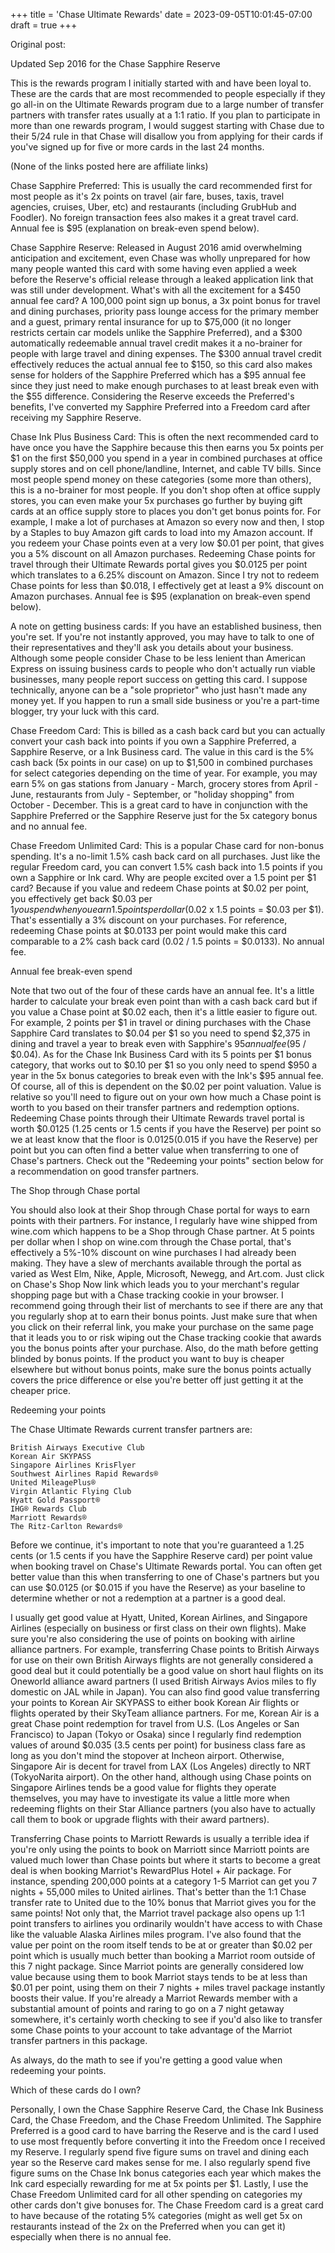 +++
title = 'Chase Ultimate Rewards'
date = 2023-09-05T10:01:45-07:00
draft = true
+++

Original post:

Updated Sep 2016 for the Chase Sapphire Reserve

This is the rewards program I initially started with and have been loyal to. These are the cards that are most recommended to people especially if they go all-in on the Ultimate Rewards program due to a large number of transfer partners with transfer rates usually at a 1:1 ratio. If you plan to participate in more than one rewards program, I would suggest starting with Chase due to their 5/24 rule in that Chase will disallow you from applying for their cards if you've signed up for five or more cards in the last 24 months.

(None of the links posted here are affiliate links)

Chase Sapphire Preferred: This is usually the card recommended first for most people as it's 2x points on travel (air fare, buses, taxis, travel agencies, cruises, Uber, etc) and restaurants (including GrubHub and Foodler). No foreign transaction fees also makes it a great travel card. Annual fee is $95 (explanation on break-even spend below).

Chase Sapphire Reserve: Released in August 2016 amid overwhelming anticipation and excitement, even Chase was wholly unprepared for how many people wanted this card with some having even applied a week before the Reserve's official release through a leaked application link that was still under development. What's with all the excitement for a $450 annual fee card? A 100,000 point sign up bonus, a 3x point bonus for travel and dining purchases, priority pass lounge access for the primary member and a guest, primary rental insurance for up to $75,000 (it no longer restricts certain car models unlike the Sapphire Preferred), and a $300 automatically redeemable annual travel credit makes it a no-brainer for people with large travel and dining expenses. The $300 annual travel credit effectively reduces the actual annual fee to $150, so this card also makes sense for holders of the Sapphire Preferred which has a $95 annual fee since they just need to make enough purchases to at least break even with the $55 difference. Considering the Reserve exceeds the Preferred's benefits, I've converted my Sapphire Preferred into a Freedom card after receiving my Sapphire Reserve.

Chase Ink Plus Business Card: This is often the next recommended card to have once you have the Sapphire because this then earns you 5x points per $1 on the first $50,000 you spend in a year in combined purchases at office supply stores and on cell phone/landline, Internet, and cable TV bills. Since most people spend money on these categories (some more than others), this is a no-brainer for most people. If you don't shop often at office supply stores, you can even make your 5x purchases go further by buying gift cards at an office supply store to places you don't get bonus points for. For example, I make a lot of purchases at Amazon so every now and then, I stop by a Staples to buy Amazon gift cards to load into my Amazon account. If you redeem your Chase points even at a very low $0.01 per point, that gives you a 5% discount on all Amazon purchases. Redeeming Chase points for travel through their Ultimate Rewards portal gives you $0.0125 per point which translates to a 6.25% discount on Amazon. Since I try not to redeem Chase points for less than $0.018, I effectively get at least a 9% discount on Amazon purchases. Annual fee is $95 (explanation on break-even spend below).

A note on getting business cards: If you have an established business, then you're set. If you're not instantly approved, you may have to talk to one of their representatives and they'll ask you details about your business. Although some people consider Chase to be less lenient than American Express on issuing business cards to people who don't actually run viable businesses, many people report success on getting this card. I suppose technically, anyone can be a "sole proprietor" who just hasn't made any money yet. If you happen to run a small side business or you're a part-time blogger, try your luck with this card.

Chase Freedom Card: This is billed as a cash back card but you can actually convert your cash back into points if you own a Sapphire Preferred, a Sapphire Reserve, or a Ink Business card. The value in this card is the 5% cash back (5x points in our case) on up to $1,500 in combined purchases for select categories depending on the time of year. For example, you may earn 5% on gas stations from January - March, grocery stores from April - June, restaurants from July - September, or "holiday shopping" from October - December. This is a great card to have in conjunction with the Sapphire Preferred or the Sapphire Reserve just for the 5x category bonus and no annual fee.

Chase Freedom Unlimited Card: This is a popular Chase card for non-bonus spending. It's a no-limit 1.5% cash back card on all purchases. Just like the regular Freedom card, you can convert 1.5% cash back into 1.5 points if you own a Sapphire or Ink card. Why are people excited over a 1.5 point per $1 card? Because if you value and redeem Chase points at $0.02 per point, you effectively get back $0.03 per $1 you spend when you earn 1.5 points per dollar ($0.02 x 1.5 points = $0.03 per $1). That's essentially a 3% discount on your purchases. For reference, redeeming Chase points at $0.0133 per point would make this card comparable to a 2% cash back card (0.02 / 1.5 points = $0.0133). No annual fee.

Annual fee break-even spend

Note that two out of the four of these cards have an annual fee. It's a little harder to calculate your break even point than with a cash back card but if you value a Chase point at $0.02 each, then it's a little easier to figure out. For example, 2 points per $1 in travel or dining purchases with the Chase Sapphire Card translates to $0.04 per $1 so you need to spend $2,375 in dining and travel a year to break even with Sapphire's $95 annual fee ($95 / $0.04). As for the Chase Ink Business Card with its 5 points per $1 bonus category, that works out to $0.10 per $1 so you only need to spend $950 a year in the 5x bonus categories to break even with the Ink's $95 annual fee. Of course, all of this is dependent on the $0.02 per point valuation. Value is relative so you'll need to figure out on your own how much a Chase point is worth to you based on their transfer partners and redemption options. Redeeming Chase points through their Ultimate Rewards travel portal is worth $0.0125 (1.25 cents or 1.5 cents if you have the Reserve) per point so we at least know that the floor is $0.0125 ($0.015 if you have the Reserve) per point but you can often find a better value when transferring to one of Chase's partners. Check out the "Redeeming your points" section below for a recommendation on good transfer partners.

The Shop through Chase portal

You should also look at their Shop through Chase portal for ways to earn points with their partners. For instance, I regularly have wine shipped from wine.com which happens to be a Shop through Chase partner. At 5 points per dollar when I shop on wine.com through the Chase portal, that's effectively a 5%-10% discount on wine purchases I had already been making. They have a slew of merchants available through the portal as varied as West Elm, Nike, Apple, Microsoft, Newegg, and Art.com. Just click on Chase's Shop Now link which leads you to your merchant's regular shopping page but with a Chase tracking cookie in your browser. I recommend going through their list of merchants to see if there are any that you regularly shop at to earn their bonus points. Just make sure that when you click on their referral link, you make your purchase on the same page that it leads you to or risk wiping out the Chase tracking cookie that awards you the bonus points after your purchase. Also, do the math before getting blinded by bonus points. If the product you want to buy is cheaper elsewhere but without bonus points, make sure the bonus points actually covers the price difference or else you're better off just getting it at the cheaper price.

Redeeming your points

The Chase Ultimate Rewards current transfer partners are:

    British Airways Executive Club
    Korean Air SKYPASS
    Singapore Airlines KrisFlyer
    Southwest Airlines Rapid Rewards®
    United MileagePlus®
    Virgin Atlantic Flying Club
    Hyatt Gold Passport®
    IHG® Rewards Club
    Marriott Rewards®
    The Ritz-Carlton Rewards®

Before we continue, it's important to note that you're guaranteed a 1.25 cents (or 1.5 cents if you have the Sapphire Reserve card) per point value when booking travel on Chase's Ultimate Rewards portal. You can often get better value than this when transferring to one of Chase's partners but you can use $0.0125 (or $0.015 if you have the Reserve) as your baseline to determine whether or not a redemption at a partner is a good deal.

I usually get good value at Hyatt, United, Korean Airlines, and Singapore Airlines (especially on business or first class on their own flights). Make sure you're also considering the use of points on booking with airline alliance partners. For example, transferring Chase points to British Airways for use on their own British Airways flights are not generally considered a good deal but it could potentially be a good value on short haul flights on its Oneworld alliance award partners (I used British Airways Avios miles to fly domestic on JAL while in Japan). You can also find good value transferring your points to Korean Air SKYPASS to either book Korean Air flights or flights operated by their SkyTeam alliance partners. For me, Korean Air is a great Chase point redemption for travel from U.S. (Los Angeles or San Francisco) to Japan (Tokyo or Osaka) since I regularly find redemption values of around $0.035 (3.5 cents per point) for business class fare as long as you don't mind the stopover at Incheon airport. Otherwise, Singapore Air is decent for travel from LAX (Los Angeles) directly to NRT (TokyoNarita airport). On the other hand, although using Chase points on Singapore Airlines tends be a good value for flights they operate themselves, you may have to investigate its value a little more when redeeming flights on their Star Alliance partners (you also have to actually call them to book or upgrade flights with their award partners).

Transferring Chase points to Marriott Rewards is usually a terrible idea if you're only using the points to book on Marriott since Marriott points are valued much lower than Chase points but where it starts to become a great deal is when booking Marriot's RewardPlus Hotel + Air package. For instance, spending 200,000 points at a category 1-5 Marriot can get you 7 nights + 55,000 miles to United airlines. That's better than the 1:1 Chase transfer rate to United due to the 10% bonus that Marriot gives you for the same points! Not only that, the Marriot travel package also opens up 1:1 point transfers to airlines you ordinarily wouldn't have access to with Chase like the valuable Alaska Airlines miles program. I've also found that the value per point on the room itself tends to be at or greater than $0.02 per point which is usually much better than booking a Marriot room outside of this 7 night package. Since Marriot points are generally considered low value because using them to book Marriot stays tends to be at less than $0.01 per point, using them on their 7 nights + miles travel package instantly boosts their value. If you're already a Marriot Rewards member with a substantial amount of points and raring to go on a 7 night getaway somewhere, it's certainly worth checking to see if you'd also like to transfer some Chase points to your account to take advantage of the Marriot transfer partners in this package.

As always, do the math to see if you're getting a good value when redeeming your points.

Which of these cards do I own?

Personally, I own the Chase Sapphire Reserve Card, the Chase Ink Business Card, the Chase Freedom, and the Chase Freedom Unlimited. The Sapphire Preferred is a good card to have barring the Reserve and is the card I used to use most frequently before converting it into the Freedom once I received my Reserve. I regularly spend five figure sums on travel and dining each year so the Reserve card makes sense for me. I also regularly spend five figure sums on the Chase Ink bonus categories each year which makes the Ink card especially rewarding for me at 5x points per $1. Lastly, I use the Chase Freedom Unlimited card for all other spending on categories my other cards don't give bonuses for. The Chase Freedom card is a great card to have because of the rotating 5% categories (might as well get 5x on restaurants instead of the 2x on the Preferred when you can get it) especially when there is no annual fee.